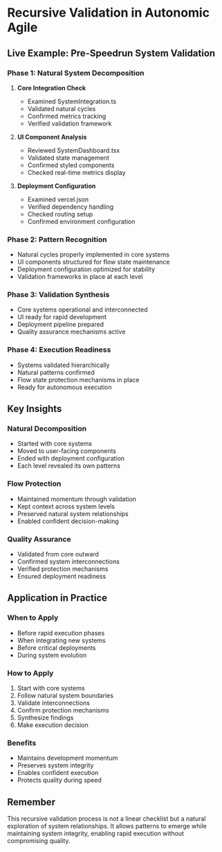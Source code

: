 # Recursive Validation in Autonomic Agile

## Live Example: Pre-Speedrun System Validation

### Phase 1: Natural System Decomposition
1. **Core Integration Check**
   - Examined SystemIntegration.ts
   - Validated natural cycles
   - Confirmed metrics tracking
   - Verified validation framework

2. **UI Component Analysis**
   - Reviewed SystemDashboard.tsx
   - Validated state management
   - Confirmed styled components
   - Checked real-time metrics display

3. **Deployment Configuration**
   - Examined vercel.json
   - Verified dependency handling
   - Checked routing setup
   - Confirmed environment configuration

### Phase 2: Pattern Recognition
- Natural cycles properly implemented in core systems
- UI components structured for flow state maintenance
- Deployment configuration optimized for stability
- Validation frameworks in place at each level

### Phase 3: Validation Synthesis
- Core systems operational and interconnected
- UI ready for rapid development
- Deployment pipeline prepared
- Quality assurance mechanisms active

### Phase 4: Execution Readiness
- Systems validated hierarchically
- Natural patterns confirmed
- Flow state protection mechanisms in place
- Ready for autonomous execution

## Key Insights

### Natural Decomposition
- Started with core systems
- Moved to user-facing components
- Ended with deployment configuration
- Each level revealed its own patterns

### Flow Protection
- Maintained momentum through validation
- Kept context across system levels
- Preserved natural system relationships
- Enabled confident decision-making

### Quality Assurance
- Validated from core outward
- Confirmed system interconnections
- Verified protection mechanisms
- Ensured deployment readiness

## Application in Practice

### When to Apply
- Before rapid execution phases
- When integrating new systems
- Before critical deployments
- During system evolution

### How to Apply
1. Start with core systems
2. Follow natural system boundaries
3. Validate interconnections
4. Confirm protection mechanisms
5. Synthesize findings
6. Make execution decision

### Benefits
- Maintains development momentum
- Preserves system integrity
- Enables confident execution
- Protects quality during speed

## Remember
This recursive validation process is not a linear checklist but a natural exploration of system relationships. It allows patterns to emerge while maintaining system integrity, enabling rapid execution without compromising quality. 